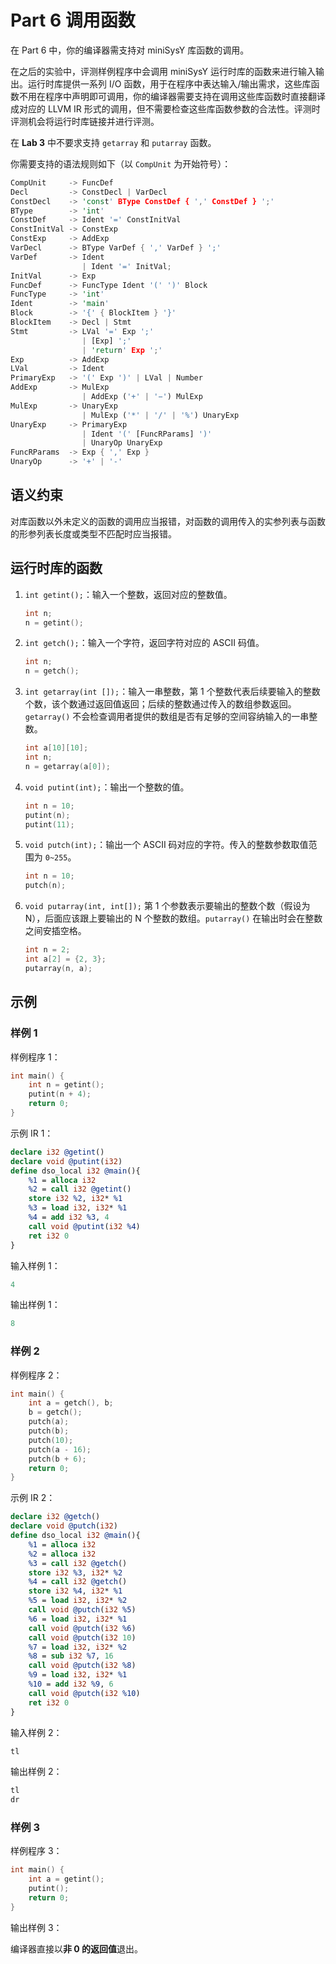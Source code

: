 # Part 6 调用函数

在 Part 6 中，你的编译器需支持对 miniSysY 库函数的调用。

在之后的实验中，评测样例程序中会调用 miniSysY 运行时库的函数来进行输入输出。运行时库提供一系列 I/O 函数，用于在程序中表达输入/输出需求，这些库函数不用在程序中声明即可调用，你的编译器需要支持在调用这些库函数时直接翻译成对应的 LLVM IR 形式的调用，但不需要检查这些库函数参数的合法性。评测时评测机会将运行时库链接并进行评测。

在 **Lab 3** 中不要求支持 `getarray` 和 `putarray` 函数。

你需要支持的语法规则如下（以 `CompUnit` 为开始符号）：

```rust
CompUnit     -> FuncDef
Decl         -> ConstDecl | VarDecl
ConstDecl    -> 'const' BType ConstDef { ',' ConstDef } ';'
BType        -> 'int'
ConstDef     -> Ident '=' ConstInitVal
ConstInitVal -> ConstExp
ConstExp     -> AddExp
VarDecl      -> BType VarDef { ',' VarDef } ';'
VarDef       -> Ident
                | Ident '=' InitVal;
InitVal      -> Exp
FuncDef      -> FuncType Ident '(' ')' Block
FuncType     -> 'int'
Ident        -> 'main'
Block        -> '{' { BlockItem } '}'
BlockItem    -> Decl | Stmt
Stmt         -> LVal '=' Exp ';'
                | [Exp] ';'
                | 'return' Exp ';'
Exp          -> AddExp
LVal         -> Ident
PrimaryExp   -> '(' Exp ')' | LVal | Number
AddExp       -> MulExp
                | AddExp ('+' | '−') MulExp
MulExp       -> UnaryExp
                | MulExp ('*' | '/' | '%') UnaryExp
UnaryExp     -> PrimaryExp
                | Ident '(' [FuncRParams] ')'
                | UnaryOp UnaryExp
FuncRParams  -> Exp { ',' Exp }
UnaryOp      -> '+' | '-'
```

## 语义约束

对库函数以外未定义的函数的调用应当报错，对函数的调用传入的实参列表与函数的形参列表长度或类型不匹配时应当报错。

## 运行时库的函数

1. `int getint();`：输入一个整数，返回对应的整数值。
   ```c
   int n;
   n = getint();
   ```
2. `int getch();`：输入一个字符，返回字符对应的 ASCII 码值。
   ```c
   int n;
   n = getch();
   ```
3. `int getarray(int []);`：输入一串整数，第 1 个整数代表后续要输入的整数个数，该个数通过返回值返回；后续的整数通过传入的数组参数返回。`getarray()` 不会检查调用者提供的数组是否有足够的空间容纳输入的一串整数。
   ```c
   int a[10][10];
   int n;
   n = getarray(a[0]);
   ```
4. `void putint(int);`：输出一个整数的值。
   ```c
   int n = 10;
   putint(n);
   putint(11);
   ```
5. `void putch(int);`：输出一个 ASCII 码对应的字符。传入的整数参数取值范围为 `0~255`。
   ```c
   int n = 10;
   putch(n);
   ```
6. `void putarray(int, int[]);`
   第 1 个参数表示要输出的整数个数（假设为 N），后面应该跟上要输出的 N 个整数的数组。`putarray()` 在输出时会在整数之间安插空格。
   ```c
   int n = 2;
   int a[2] = {2, 3};
   putarray(n, a);
   ```

## 示例

### 样例 1

样例程序 1：

```c
int main() {
    int n = getint();
    putint(n + 4);
    return 0;
}
```

示例 IR 1：

```llvm
declare i32 @getint()
declare void @putint(i32)
define dso_local i32 @main(){
    %1 = alloca i32
    %2 = call i32 @getint()
    store i32 %2, i32* %1
    %3 = load i32, i32* %1
    %4 = add i32 %3, 4
    call void @putint(i32 %4)
    ret i32 0
}
```

输入样例 1：

```c
4
```

输出样例 1：

```c
8
```

### 样例 2

样例程序 2：

```c
int main() {
    int a = getch(), b;
    b = getch();
    putch(a);
    putch(b);
    putch(10);
    putch(a - 16);
    putch(b + 6);
    return 0;
}
```

示例 IR 2：

```llvm
declare i32 @getch()
declare void @putch(i32)
define dso_local i32 @main(){
    %1 = alloca i32
    %2 = alloca i32
    %3 = call i32 @getch()
    store i32 %3, i32* %2
    %4 = call i32 @getch()
    store i32 %4, i32* %1
    %5 = load i32, i32* %2
    call void @putch(i32 %5)
    %6 = load i32, i32* %1
    call void @putch(i32 %6)
    call void @putch(i32 10)
    %7 = load i32, i32* %2
    %8 = sub i32 %7, 16
    call void @putch(i32 %8)
    %9 = load i32, i32* %1
    %10 = add i32 %9, 6
    call void @putch(i32 %10)
    ret i32 0
}
```

输入样例 2：

```c
tl
```

输出样例 2：

```c
tl
dr
```

### 样例 3

样例程序 3：

```c
int main() {
    int a = getint();
    putint();
    return 0;
}
```

输出样例 3：

编译器直接以**非 0 的返回值**退出。
